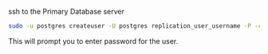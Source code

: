 ssh to the Primary Database server
```bash
sudo -u postgres createuser -U postgres replication_user_username -P -c 5 --replication
```
This will prompt you to enter password for the user.